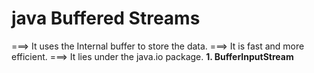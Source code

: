 # java Buffered Streams

===> It uses the Internal buffer to store the data.
===> It is fast and more efficient.
===> It lies under the java.io package.
**1. BufferInputStream**

